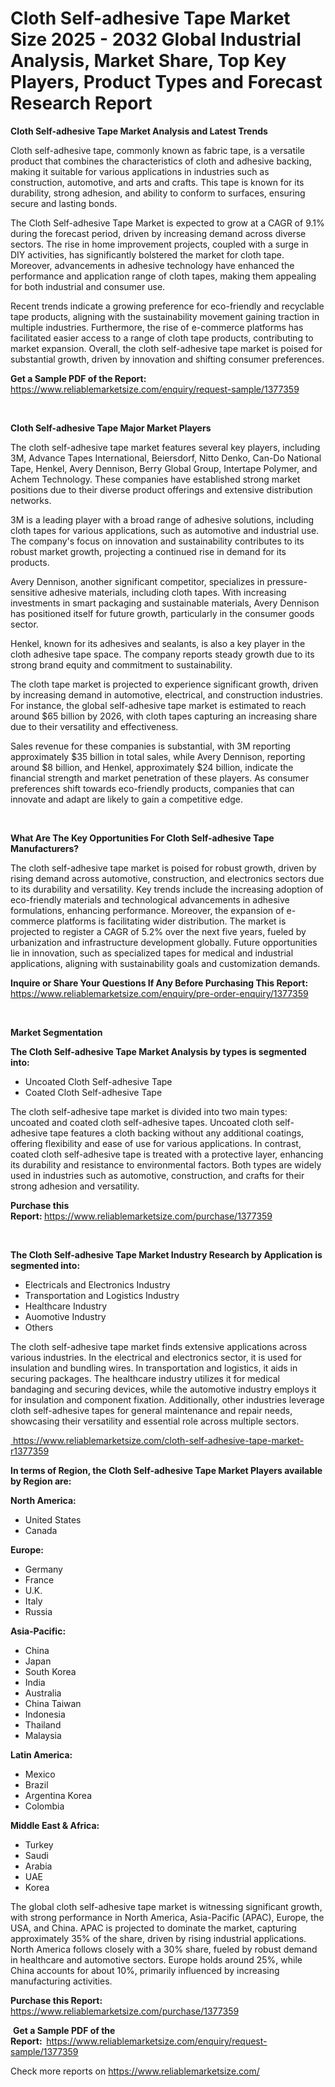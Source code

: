 <p><h1>Cloth Self-adhesive Tape Market Size 2025 - 2032 Global Industrial Analysis, Market Share, Top Key Players, Product Types and Forecast Research Report</h1></p><p><strong>Cloth Self-adhesive Tape Market Analysis and Latest Trends</strong></p>
<p><p>Cloth self-adhesive tape, commonly known as fabric tape, is a versatile product that combines the characteristics of cloth and adhesive backing, making it suitable for various applications in industries such as construction, automotive, and arts and crafts. This tape is known for its durability, strong adhesion, and ability to conform to surfaces, ensuring secure and lasting bonds.</p><p>The Cloth Self-adhesive Tape Market is expected to grow at a CAGR of 9.1% during the forecast period, driven by increasing demand across diverse sectors. The rise in home improvement projects, coupled with a surge in DIY activities, has significantly bolstered the market for cloth tape. Moreover, advancements in adhesive technology have enhanced the performance and application range of cloth tapes, making them appealing for both industrial and consumer use.</p><p>Recent trends indicate a growing preference for eco-friendly and recyclable tape products, aligning with the sustainability movement gaining traction in multiple industries. Furthermore, the rise of e-commerce platforms has facilitated easier access to a range of cloth tape products, contributing to market expansion. Overall, the cloth self-adhesive tape market is poised for substantial growth, driven by innovation and shifting consumer preferences.</p></p>
<p><strong>Get a Sample PDF of the Report:&nbsp;</strong> <a href="https://www.reliablemarketsize.com/enquiry/request-sample/1377359?utm_campaign=1766&utm_medium=2&utm_source=Github&utm_content=ia&utm_term=13012025&utm_id=cloth-self-adhesive-tape">https://www.reliablemarketsize.com/enquiry/request-sample/1377359</a></p>
<p>&nbsp;</p>
<p><strong>Cloth Self-adhesive Tape Major Market Players</strong></p>
<p><p>The cloth self-adhesive tape market features several key players, including 3M, Advance Tapes International, Beiersdorf, Nitto Denko, Can-Do National Tape, Henkel, Avery Dennison, Berry Global Group, Intertape Polymer, and Achem Technology. These companies have established strong market positions due to their diverse product offerings and extensive distribution networks.</p><p>3M is a leading player with a broad range of adhesive solutions, including cloth tapes for various applications, such as automotive and industrial use. The company's focus on innovation and sustainability contributes to its robust market growth, projecting a continued rise in demand for its products.</p><p>Avery Dennison, another significant competitor, specializes in pressure-sensitive adhesive materials, including cloth tapes. With increasing investments in smart packaging and sustainable materials, Avery Dennison has positioned itself for future growth, particularly in the consumer goods sector.</p><p>Henkel, known for its adhesives and sealants, is also a key player in the cloth adhesive tape space. The company reports steady growth due to its strong brand equity and commitment to sustainability. </p><p>The cloth tape market is projected to experience significant growth, driven by increasing demand in automotive, electrical, and construction industries. For instance, the global self-adhesive tape market is estimated to reach around $65 billion by 2026, with cloth tapes capturing an increasing share due to their versatility and effectiveness.</p><p>Sales revenue for these companies is substantial, with 3M reporting approximately $35 billion in total sales, while Avery Dennison, reporting around $8 billion, and Henkel, approximately $24 billion, indicate the financial strength and market penetration of these players. As consumer preferences shift towards eco-friendly products, companies that can innovate and adapt are likely to gain a competitive edge.</p></p>
<p>&nbsp;</p>
<p><strong>What Are The Key Opportunities For Cloth Self-adhesive Tape Manufacturers?</strong></p>
<p><p>The cloth self-adhesive tape market is poised for robust growth, driven by rising demand across automotive, construction, and electronics sectors due to its durability and versatility. Key trends include the increasing adoption of eco-friendly materials and technological advancements in adhesive formulations, enhancing performance. Moreover, the expansion of e-commerce platforms is facilitating wider distribution. The market is projected to register a CAGR of 5.2% over the next five years, fueled by urbanization and infrastructure development globally. Future opportunities lie in innovation, such as specialized tapes for medical and industrial applications, aligning with sustainability goals and customization demands.</p></p>
<p><strong>Inquire or Share Your Questions If Any Before Purchasing This Report:</strong> <a href="https://www.reliablemarketsize.com/enquiry/pre-order-enquiry/1377359?utm_campaign=1766&utm_medium=2&utm_source=Github&utm_content=ia&utm_term=13012025&utm_id=cloth-self-adhesive-tape">https://www.reliablemarketsize.com/enquiry/pre-order-enquiry/1377359</a></p>
<p>&nbsp;</p>
<p><strong>Market Segmentation</strong></p>
<p><strong>The Cloth Self-adhesive Tape Market Analysis by types is segmented into:</strong></p>
<p><ul><li>Uncoated Cloth Self-adhesive Tape</li><li>Coated Cloth Self-adhesive Tape</li></ul></p>
<p><p>The cloth self-adhesive tape market is divided into two main types: uncoated and coated cloth self-adhesive tapes. Uncoated cloth self-adhesive tape features a cloth backing without any additional coatings, offering flexibility and ease of use for various applications. In contrast, coated cloth self-adhesive tape is treated with a protective layer, enhancing its durability and resistance to environmental factors. Both types are widely used in industries such as automotive, construction, and crafts for their strong adhesion and versatility.</p></p>
<p><strong>Purchase this Report:&nbsp;</strong><a href="https://www.reliablemarketsize.com/purchase/1377359?utm_campaign=1766&utm_medium=2&utm_source=Github&utm_content=ia&utm_term=13012025&utm_id=cloth-self-adhesive-tape">https://www.reliablemarketsize.com/purchase/1377359</a></p>
<p>&nbsp;</p>
<p><strong>The Cloth Self-adhesive Tape Market Industry Research by Application is segmented into:</strong></p>
<p><ul><li>Electricals and Electronics Industry</li><li>Transportation and Logistics Industry</li><li>Healthcare Industry</li><li>Auomotive Industry</li><li>Others</li></ul></p>
<p><p>The cloth self-adhesive tape market finds extensive applications across various industries. In the electrical and electronics sector, it is used for insulation and bundling wires. In transportation and logistics, it aids in securing packages. The healthcare industry utilizes it for medical bandaging and securing devices, while the automotive industry employs it for insulation and component fixation. Additionally, other industries leverage cloth self-adhesive tapes for general maintenance and repair needs, showcasing their versatility and essential role across multiple sectors.</p></p>
<p><a href="https://www.reliablemarketsize.com/cloth-self-adhesive-tape-market-r1377359?utm_campaign=1766&utm_medium=2&utm_source=Github&utm_content=ia&utm_term=13012025&utm_id=cloth-self-adhesive-tape">&nbsp;https://www.reliablemarketsize.com/cloth-self-adhesive-tape-market-r1377359</a></p>
<p><strong>In terms of Region, the Cloth Self-adhesive Tape Market Players available by Region are:</strong></p>
<p>
    <p> <strong> North America: </strong>
        <ul>
            <li>United States</li>
            <li>Canada</li>
        </ul>
        </p> 
    <p> <strong> Europe: </strong>
        <ul>
            <li>Germany</li>
            <li>France</li>
            <li>U.K.</li>
            <li>Italy</li>
            <li>Russia</li>
        </ul>
        </p> 
    <p> <strong> Asia-Pacific: </strong>
        <ul>
            <li>China</li>
            <li>Japan</li>
            <li>South Korea</li>
            <li>India</li>
            <li>Australia</li>
            <li>China Taiwan</li>
            <li>Indonesia</li>
            <li>Thailand</li>
            <li>Malaysia</li>
        </ul>
        </p> 
    <p> <strong> Latin America: </strong>
        <ul>
            <li>Mexico</li>
            <li>Brazil</li>
            <li>Argentina Korea</li>
            <li>Colombia</li>
        </ul>
        </p> 
    <p> <strong> Middle East & Africa: </strong>
        <ul>
            <li>Turkey</li>
            <li>Saudi</li>
            <li>Arabia</li>
            <li>UAE</li>
            <li>Korea</li>
        </ul>
    </p>
    </p>
<p><p>The global cloth self-adhesive tape market is witnessing significant growth, with strong performance in North America, Asia-Pacific (APAC), Europe, the USA, and China. APAC is projected to dominate the market, capturing approximately 35% of the share, driven by rising industrial applications. North America follows closely with a 30% share, fueled by robust demand in healthcare and automotive sectors. Europe holds around 25%, while China accounts for about 10%, primarily influenced by increasing manufacturing activities.</p></p>
<p><strong>Purchase this Report: </strong><a href="https://www.reliablemarketsize.com/purchase/1377359?utm_campaign=1766&utm_medium=2&utm_source=Github&utm_content=ia&utm_term=13012025&utm_id=cloth-self-adhesive-tape">https://www.reliablemarketsize.com/purchase/1377359</a></p>
<p>&nbsp;<strong>Get a Sample PDF of the Report:&nbsp;&nbsp;</strong><a href="https://www.reliablemarketsize.com/enquiry/request-sample/1377359?utm_campaign=1766&utm_medium=2&utm_source=Github&utm_content=ia&utm_term=13012025&utm_id=cloth-self-adhesive-tape">https://www.reliablemarketsize.com/enquiry/request-sample/1377359</a></p>
<p><strong></strong></p>
<p>Check more reports on <a href="https://www.reliablemarketsize.com/?utm_campaign=1766&utm_medium=2&utm_source=Github&utm_content=ia&utm_term=13012025&utm_id=cloth-self-adhesive-tape">https://www.reliablemarketsize.com/</a></p>